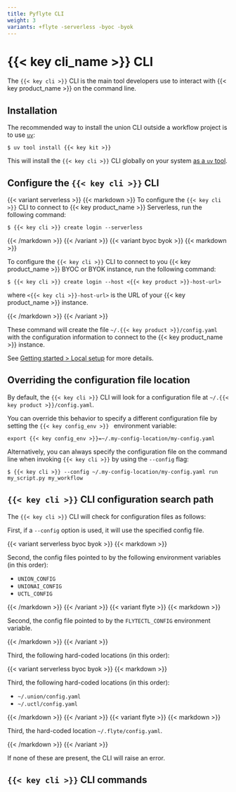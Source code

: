 ```yaml
---
title: Pyflyte CLI
weight: 3
variants: +flyte -serverless -byoc -byok
---
```


# {{< key cli_name >}} CLI

The `{{< key cli >}}` CLI is the main tool developers use to interact with {{< key product_name >}} on the command line.

## Installation

The recommended way to install the union CLI outside a workflow project is to use [`uv`](https://docs.astral.sh/uv/):

```shell
$ uv tool install {{< key kit >}}
```

This will install the `{{< key cli >}}` CLI globally on your system [as a `uv` tool](https://docs.astral.sh/uv/concepts/tools/).


## Configure the `{{< key cli >}}` CLI

{{< variant serverless >}}
{{< markdown >}}
To configure the `{{< key cli >}}` CLI to connect to {{< key product_name >}} Serverless, run the following command:

```shell
$ {{< key cli >}} create login --serverless
```

{{< /markdown >}}
{{< /variant >}}
{{< variant byoc byok >}}
{{< markdown >}}

To configure the `{{< key cli >}}` CLI to connect to you {{< key product_name >}}  BYOC or BYOK instance, run the following command:

```shell
$ {{< key cli >}} create login --host <{{< key product >}}-host-url>
```

where `<{{< key cli >}}-host-url>` is the URL of your {{< key product_name >}}  instance.

{{< /markdown >}}
{{< /variant >}}

These command will create the file `~/.{{< key product >}}/config.yaml` with the configuration information to connect to the {{< key product_name >}}  instance.

See [Getting started > Local setup](../user-guide/getting-started/local-setup) for more details.

## Overriding the configuration file location

By default, the `{{< key cli >}}` CLI will look for a configuration file at `~/.{{< key product >}}/config.yaml`.

You can override this behavior to specify a different configuration file by setting the `{{< key config_env >}} ` environment variable:

```shell
export {{< key config_env >}}=~/.my-config-location/my-config.yaml
```

Alternatively, you can always specify the configuration file on the command line when invoking `{{< key cli >}}` by using the `--config` flag:

```shell
$ {{< key cli >}} --config ~/.my-config-location/my-config.yaml run my_script.py my_workflow
```

## `{{< key cli >}}` CLI configuration search path

The `{{< key cli >}}` CLI will check for configuration files as follows:

First, if a `--config` option is used, it will use the specified config file.

{{< variant serverless byoc byok >}}
{{< markdown >}}

Second, the config files pointed to by the following environment variables (in this order):

* `UNION_CONFIG`
* `UNIONAI_CONFIG`
* `UCTL_CONFIG`

{{< /markdown >}}
{{< /variant >}}
{{< variant flyte >}}
{{< markdown >}}

Second, the config file pointed to by the `FLYTECTL_CONFIG` environment variable.

{{< /markdown >}}
{{< /variant >}}

Third, the following hard-coded locations (in this order):

{{< variant serverless byoc byok >}}
{{< markdown >}}

Third, the following hard-coded locations (in this order):

* `~/.union/config.yaml`
* `~/.uctl/config.yaml`

{{< /markdown >}}
{{< /variant >}}
{{< variant flyte >}}
{{< markdown >}}

Third, the hard-coded location `~/.flyte/config.yaml`.

{{< /markdown >}}
{{< /variant >}}

If none of these are present, the CLI will raise an error.

## `{{< key cli >}}` CLI commands
